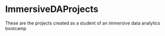 # ImmersiveDAProjects
These are the projects created as a student of an immersive data analytics bootcamp
